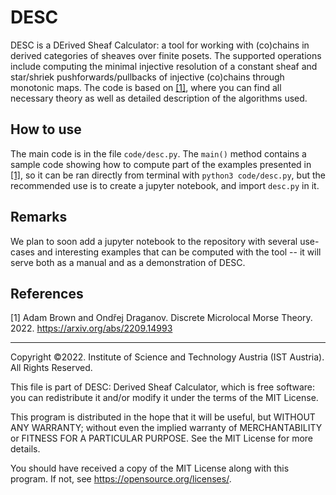 # DESC
DESC is a DErived Sheaf Calculator: a tool for working with (co)chains in derived categories of sheaves over finite posets. The supported operations include computing the minimal injective resolution of a constant sheaf and star/shriek pushforwards/pullbacks of injective (co)chains through monotonic maps. The code is based on [[1]](BrDr), where you can find all necessary theory as well as detailed description of the algorithms used.

## How to use

The main code is in the file `code/desc.py`. The `main()` method contains a sample code showing how to compute part of the examples presented in [[1]](BrDr), so it can be ran directly from terminal with `python3 code/desc.py`, but the recommended use is to create a jupyter notebook, and import `desc.py` in it.

## Remarks

We plan to soon add a jupyter notebook to the repository with several use-cases and interesting examples that can be computed with the tool -- it will serve both as a manual and as a demonstration of DESC.

## References
<a id="BrDr">[1]</a> 
Adam Brown and Ondřej Draganov.
Discrete Microlocal Morse Theory.
2022.
<https://arxiv.org/abs/2209.14993>




--------------------------------------------------

Copyright ©2022. Institute of Science and Technology Austria (IST Austria). All Rights Reserved.

This file is part of DESC: Derived Sheaf Calculator, which is free software: you can redistribute it and/or modify it under the terms of the MIT License.
 
This program is distributed in the hope that it will be useful, but WITHOUT ANY WARRANTY; without even the implied warranty of MERCHANTABILITY or FITNESS FOR A PARTICULAR PURPOSE. See the MIT License for more details.
 
You should have received a copy of the MIT License along with this program. If not, see <https://opensource.org/licenses/>.
